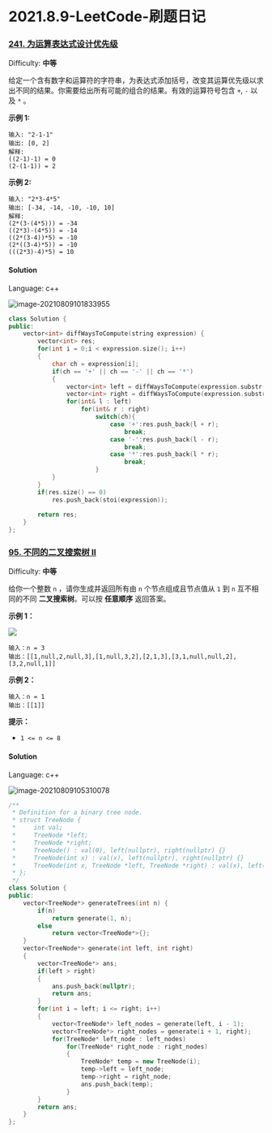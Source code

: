 # 2021.8.9-LeetCode-刷题日记

### [241\. 为运算表达式设计优先级](https://leetcode-cn.com/problems/different-ways-to-add-parentheses/)

Difficulty: **中等**


给定一个含有数字和运算符的字符串，为表达式添加括号，改变其运算优先级以求出不同的结果。你需要给出所有可能的组合的结果。有效的运算符号包含 `+`, `-` 以及 `*` 。

**示例 1:**

```
输入: "2-1-1"
输出: [0, 2]
解释: 
((2-1)-1) = 0 
(2-(1-1)) = 2
```

**示例 2:**

```
输入: "2*3-4*5"
输出: [-34, -14, -10, -10, 10]
解释: 
(2*(3-(4*5))) = -34 
((2*3)-(4*5)) = -14 
((2*(3-4))*5) = -10 
(2*((3-4)*5)) = -10 
(((2*3)-4)*5) = 10
```


#### Solution

Language: c++

![image-20210809101833955](C:\Users\THINKPAD\AppData\Roaming\Typora\typora-user-images\image-20210809101833955.png)

```c++
class Solution {
public:
    vector<int> diffWaysToCompute(string expression) {
        vector<int> res;
        for(int i = 0;i < expression.size(); i++)
        {
            char ch = expression[i];
            if(ch == '+' || ch == '-' || ch == '*')
            {
                vector<int> left = diffWaysToCompute(expression.substr(0, i));
                vector<int> right = diffWaysToCompute(expression.substr(i+1, expression.size()));
                for(int& l : left)
                    for(int& r : right)
                        switch(ch){
                            case '+':res.push_back(l + r);
                                break;
                            case '-':res.push_back(l - r);
                                break;
                            case '*':res.push_back(l * r);
                                break;
                        }
            }
        }
        if(res.size() == 0)
            res.push_back(stoi(expression));
        
        return res;
    }
};
```

### [95\. 不同的二叉搜索树 II](https://leetcode-cn.com/problems/unique-binary-search-trees-ii/description/)

Difficulty: **中等**


给你一个整数 `n` ，请你生成并返回所有由 `n` 个节点组成且节点值从 `1` 到 `n` 互不相同的不同 **二叉搜索树**。可以按 **任意顺序** 返回答案。


**示例 1：**

![](https://assets.leetcode.com/uploads/2021/01/18/uniquebstn3.jpg)

```
输入：n = 3
输出：[[1,null,2,null,3],[1,null,3,2],[2,1,3],[3,1,null,null,2],[3,2,null,1]]
```

**示例 2：**

```
输入：n = 1
输出：[[1]]
```

**提示：**

*   `1 <= n <= 8`


#### Solution

Language: c++

![image-20210809105310078](C:\Users\THINKPAD\AppData\Roaming\Typora\typora-user-images\image-20210809105310078.png)

```c++
/**
 * Definition for a binary tree node.
 * struct TreeNode {
 *     int val;
 *     TreeNode *left;
 *     TreeNode *right;
 *     TreeNode() : val(0), left(nullptr), right(nullptr) {}
 *     TreeNode(int x) : val(x), left(nullptr), right(nullptr) {}
 *     TreeNode(int x, TreeNode *left, TreeNode *right) : val(x), left(left), right(right) {}
 * };
 */
class Solution {
public:
    vector<TreeNode*> generateTrees(int n) {
        if(n)
            return generate(1, n);
        else
            return vector<TreeNode*>{};
    }
    vector<TreeNode*> generate(int left, int right)
    {
        vector<TreeNode*> ans;
        if(left > right)
        {
            ans.push_back(nullptr);
            return ans;
        }
        for(int i = left; i <= right; i++)
        {
            vector<TreeNode*> left_nodes = generate(left, i - 1);
            vector<TreeNode*> right_nodes = generate(i + 1, right);
            for(TreeNode* left_node : left_nodes)
                for(TreeNode* right_node : right_nodes)
                {
                    TreeNode* temp = new TreeNode(i);
                    temp->left = left_node;
                    temp->right = right_node;
                    ans.push_back(temp);                    
                }
        }
        return ans;
    }
};
```

